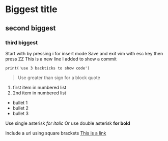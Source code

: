 # Biggest title

## second biggest
### third biggest 
Start with by pressing i for insert mode
Save and exit vim with esc key then press ZZ
This is a new line I added to show a commit

```
print('use 3 backticks to show code')
```

> Use greater than sign for a block quote

1. first item in numbered list
2. 2nd item in numbered list

- bullet 1
- bullet 2
- bullet 3

Use single asterisk *for italic* 
Or use double asterisk **for bold**

Include a url using square brackets
[This is a link](https://github.com)
